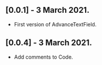 ## [0.0.1] - 3 March 2021.

* First version of AdvanceTextField.

## [0.0.4] - 3 March 2021.

* Add comments to Code.
